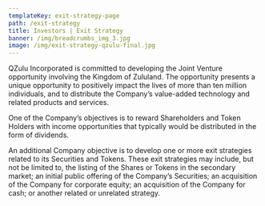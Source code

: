 ```yaml
---
templateKey: exit-strategy-page
path: /exit-strategy
title: Investors | Exit Strategy
banner: /img/breadcrumbs_img_3.jpg
image: /img/exit-strategy-qzulu-final.jpg
---
```

QZulu Incorporated is committed to developing the Joint Venture opportunity involving the Kingdom of Zululand. The opportunity presents a unique opportunity to positively impact the lives of more than ten million individuals, and to distribute the Company’s value-added technology and related products and services.

One of the Company’s objectives is to reward Shareholders and Token Holders with income opportunities that typically would be distributed in the form of dividends.

An additional Company objective is to develop one or more exit strategies related to its Securities and Tokens. These exit strategies may include, but not be limited to, the listing of the Shares or Tokens in the secondary market; an initial public offering of the Company’s Securities; an acquisition of the Company for corporate equity; an acquisition of the Company for cash; or another related or unrelated strategy.